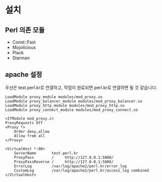 설치
=====

Perl 의존 모듈
---------------

- Const::Fast
- Mojolicious
- Plack
- Starman


apache 설정
------------

우선은 test.perl.kr로 연결하고,
작업이 완료되면 perl.kr로 연결하면 될 것 같습니다.

    LoadModule proxy_module modules/mod_proxy.so
    LoadModule proxy_balancer_module modules/mod_proxy_balancer.so
    LoadModule proxy_http_module modules/mod_proxy_http.so
    LoadModule proxy_connect_module modules/mod_proxy_connect.so
    
    <IfModule mod_proxy.c>
    ProxyRequests Off
    <Proxy *>
        Order deny,allow
        Allow from all
    </Proxy>
    
    <VirtualHost *:80>
        ServerName       test.perl.kr
        ProxyPass        /     http://127.0.0.1:5000/
        ProxyPassReverse /     http://127.0.0.1:5000/
        ErrorLog         /var/log/apache2/perl.kr/error_log
        CustomLog        /var/log/apache2/perl.kr/access_log combined
    </VirtualHost>
